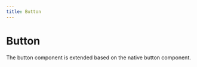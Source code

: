 ```yaml
---
title: Button
---
```


# Button

The button component is extended based on the native button component.
